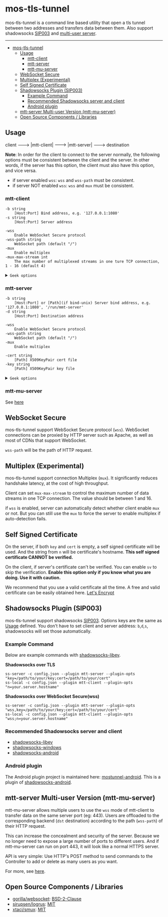# mos-tls-tunnel

mos-tls-tunnel is a command line based utility that open a tls tunnel between two addresses and transfers data between them. Also support shadowsocks [SIP003](https://shadowsocks.org/en/spec/Plugin.html) and [multi-user server](#mtt-server-multi-user-version-mtt-mu-server).

---

- [mos-tls-tunnel](#mos-tls-tunnel)
  - [Usage](#usage)
    - [mtt-client](#mtt-client)
    - [mtt-server](#mtt-server)
    - [mtt-mu-server](#mtt-mu-server)
  - [WebSocket Secure](#websocket-secure)
  - [Multiplex (Experimental)](#multiplex-experimental)
  - [Self Signed Certificate](#self-signed-certificate)
  - [Shadowsocks Plugin (SIP003)](#shadowsocks-plugin-sip003)
    - [Example Command](#example-command)
    - [Recommended Shadowsocks server and client](#recommended-shadowsocks-server-and-client)
    - [Android plugin](#android-plugin)
  - [mtt-server Multi-user Version (mtt-mu-server)](#mtt-server-multi-user-version-mtt-mu-server)
  - [Open Source Components / Libraries](#open-source-components--libraries)

## Usage

client ---> |mtt-client| ---> |mtt-server| ---> destination

 **Note**: In order for the client to connect to the server normally, the following options must be consistent between the client and the server. In other words, if the server has this option, the client must also have this option, and vice versa.

* if server enabled `wss`: `wss` and `wss-path` must be consistent.
* if server NOT enabled `wss`: `wss` and `mux` must be consistent.

### mtt-client

    -b string
        [Host:Port] Bind address, e.g. '127.0.0.1:1080'
    -s string
        [Host:Port] Server address

    -wss
        Enable WebSocket Secure protocol
    -wss-path string
        WebSocket path (default "/")
    -mux
        Enable multiplex
    -mux-max-stream int
        The max number of multiplexed streams in one ture TCP connection, 1 - 16 (default 4)

<details><summary><code>Geek options</code></summary><br>

    -sv
        Skip verify. Client won't verify the server's certificate chain and host name.
    -fast-open
        (Linux kernel 4.11+ only) Enable TCP fast open
    -n string
        Server name. Use to verify the hostname and to support virtual hosting.

    -timeout duration
        The idle timeout for connections (default 5m0s)
    -fallback-dns string
        [IP:Port] Use this server instead of system default to resolve host name in -b -r, must be an IP address.
    -verbose
        more log

</details>

### mtt-server

    -b string
        [Host:Port] or [Path](if bind-unix) Server bind address, e.g. '127.0.0.1:1080', '/run/mmt-server'
    -d string
        [Host:Port] Destination address

    -wss
        Enable WebSocket Secure protocol
    -wss-path string
        WebSocket path (default "/")
    -mux
        Enable multiplex

    -cert string
        [Path] X509KeyPair cert file
    -key string
        [Path] X509KeyPair key file

<details><summary><code>Geek options</code></summary><br>

    -bind-unix 
        Bind on a Unix domain socke
    -fast-open
        (Linux kernel 4.11+ only) Enable TCP fast open
    -disable-tls
        disable TLS. An extra TLS proxy is required, such as Nginx SSL Stream Module
    -n string
        Server name. Use to generate self signed certificate DNSName

    -timeout duration
        The idle timeout for connections (default 5m0s)
    -verbose
        more log

</details>

### mtt-mu-server

See [here](#mtt-server-multi-user-version-mtt-mu-server)

## WebSocket Secure

mos-tls-tunnel support WebSocket Secure protocol (`wss`). WebSocket connections can be proxied by HTTP server such as Apache, as well as most of CDNs that support WebSocket.

`wss-path` will be the path of HTTP request.

## Multiplex (Experimental)

mos-tls-tunnel support connection Multiplex (`mux`). It significantly reduces handshake latency, at the cost of high throughput.

Client can set `mux-max-stream` to control the maximum number of data streams in one TCP connection. The value should be between 1 and 16.

if `wss` is enabled, server can automatically detect whether client enable `mux` or not. But you can still use the `mux` to force the server to enable multiplex if auto-detection fails.

## Self Signed Certificate

On the server, if both `key` and `cert` is empty, a self signed certificate will be used. And the string from `n` will be certificate's hostname. **This self signed certificate CANNOT be verified.**

On the client, if server's certificate can't be verified. You can enable `sv` to skip the verification. **Enable this option only if you know what you are doing. Use it with caution.**

We recommend that you use a valid certificate all the time. A free and valid certificate can be easily obtained here. [Let's Encrypt](https://letsencrypt.org/)

## Shadowsocks Plugin (SIP003)

mos-tls-tunnel support shadowsocks [SIP003](https://shadowsocks.org/en/spec/Plugin.html). Options keys are the same as [Usage](#usage) defined. You don't have to set client and server address: `b`,`d`,`s`, shadowsocks will set those automatically. 

### Example Command 

Below are example commands with [shadowsocks-libev](https://github.com/shadowsocks/shadowsocks-libev).

**Shadowsocks over TLS**

    ss-server -c config.json --plugin mtt-server --plugin-opts "key=/path/to/your/key;cert=/path/to/your/cert"
    ss-local -c config.json --plugin mtt-client --plugin-opts "n=your.server.hostname"

**Shadowsocks over WebSocket Secure(wss)**

    ss-server -c config.json --plugin mtt-server --plugin-opts "wss,key=/path/to/your/key;cert=/path/to/your/cert"
    ss-local -c config.json --plugin mtt-client --plugin-opts "wss;n=your.server.hostname"

### Recommended Shadowsocks server and client

* [shadowsocks-libev](https://github.com/shadowsocks/shadowsocks-libev)
* [shadowsocks-windows](https://github.com/shadowsocks/shadowsocks-windows)
* [shadowsocks-android](https://github.com/shadowsocks/shadowsocks-android)

### Android plugin

The Android plugin project is maintained here: [mostunnel-android](https://github.com/IrineSistiana/mostunnel-android). This is a plugin of [shadowsocks-android](https://github.com/shadowsocks/shadowsocks-android).

## mtt-server Multi-user Version (mtt-mu-server)

mtt-mu-server allows multiple users to use the `wss` mode of mtt-client to transfer data on the same server port (eg: 443). Users are offloaded to the corresponding backend (`dst` destination) according to the path (`wss-path`) of their HTTP request.

This can increase the concealment and security of the server. Because we no longer need to expose a large number of ports to different users. And if mtt-mu-server can run on port 443, it will look like a normal HTTPS server.

API is very simple: Use HTTP's POST method to send commands to the Controller to add or delete as many users as you want.

For more, see [here](server/muti_user_server/).

## Open Source Components / Libraries

* [gorilla/websocket](https://github.com/gorilla/websocket): [BSD-2-Clause](https://github.com/gorilla/websocket/blob/master/LICENSE)
* [sirupsen/logrus](https://github.com/sirupsen/logrus): [MIT](https://github.com/sirupsen/logrus/blob/master/LICENSE)
* [xtaci/smux](https://github.com/xtaci/smux): [MIT](https://github.com/xtaci/smux/blob/master/LICENSE)